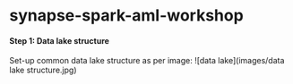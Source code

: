 # synapse-spark-aml-workshop

#### Step 1: Data lake structure
Set-up common data lake structure as per image:
![data lake](images/data lake structure.jpg)
